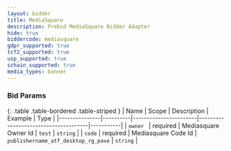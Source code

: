 ```yaml
---
layout: bidder
title: MediaSquare
description: Prebid MediaSquare Bidder Adapter
hide: true
biddercode: mediasquare
gdpr_supported: true
tcf2_supported: true
usp_supported: true
schain_supported: true
media_types: banner
---
```



### Bid Params

{: .table .table-bordered .table-striped }
| Name          | Scope    | Description           | Example                              | Type      |
|---------------|----------|-----------------------|--------------------------------------|-----------|
| `owner `      | required | Mediasquare Owner Id  | `test`                               | `string`  |
| `code`        | required | Mediasquare Code Id   | `publishername_atf_desktop_rg_pave`  | `string`  |
